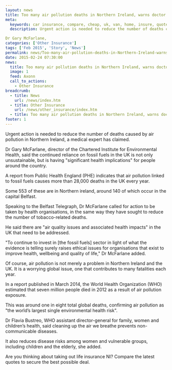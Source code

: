 ```yaml
---
layout: news
title: Too many air pollution deaths in Northern Ireland, warns doctor - Compareni.com
meta:
  keywords: car insurance, compare, cheap, uk, van, home, insure, quotes, online, comparison, bike, loans, life
  description: Urgent action is needed to reduce the number of deaths caused by air pollution in Northern Ireland, a medical expert has claimed.

Dr Gary McFarlane,
categories: ['Other Insurance']
tags: ['Feb 2015', 'Story', 'News']
permalink: news/Too-many-air-pollution-deaths-in-Northern-Ireland-warns-doctor.htm
date: 2015-02-24 07:30:00
news:
  title: Too many air pollution deaths in Northern Ireland, warns doctor
  image: 1
  feed: Axonn
  call_to_actions:
    - Other Insurance
breadcrumb:
  - title: News
    url: /news/index.htm
  - title: Other Insurance
    url: /news/other_insurance/index.htm
  - title: Too many air pollution deaths in Northern Ireland, warns doctor
footer: 1
---
```


Urgent action is needed to reduce the number of deaths caused by air pollution in Northern Ireland, a medical expert has claimed.

Dr Gary McFarlane, director of the Chartered Institute for Environmental Health, said the continued reliance on fossil fuels in the UK is not only unsustainable, but is having &quot;significant health implications&quot; for people around the country.

A report from Public Health England (PHE) indicates that air pollution linked to fossil fuels causes more than 28,000 deaths in the UK every year.

Some 553 of these are in Northern ireland, around 140 of which occur in the capital Belfast.

Speaking to the Belfast Telegraph, Dr McFarlane called for action to be taken by health organisations, in the same way they have sought to reduce the number of tobacco-related deaths.

He said there are &quot;air quality issues and associated health impacts&quot; in the UK that need to be addressed.

&quot;To continue to invest in [the fossil fuels] sector in light of what the evidence is telling surely raises ethical issues for organisations that exist to improve health, wellbeing and quality of life,&quot; Dr McFarlane added.

Of course, air pollution is not merely a problem in Northern Ireland and the UK. It is a worrying global issue, one that contributes to many fatalities each year.

In a report published in March 2014, the World Health Organization (WHO) estimated that seven million people died in 2012 as a result of air pollution exposure.

This was around one in eight total global deaths, confirming air pollution as &quot;the world&rsquo;s largest single environmental health risk&quot;.

Dr Flavia Bustreo, WHO assistant director-general for family, women and children&rsquo;s health, said cleaning up the air we breathe prevents non-communicable diseases.

It also reduces disease risks among women and vulnerable groups, including children and the elderly, she added.

Are you thinking about taking out life insurance NI? Compare the latest quotes to secure the best possible deal.

